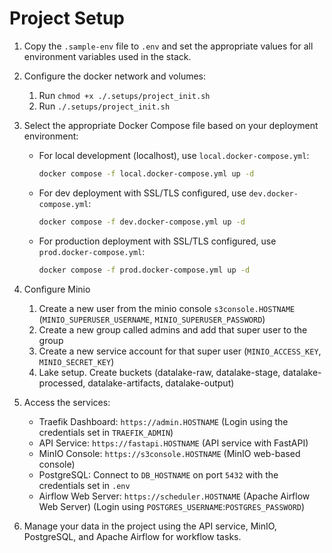 # Project Setup

1. Copy the `.sample-env` file to `.env` and set the appropriate values for all environment variables used in the stack.

2. Configure the docker network and volumes:
   1. Run ```chmod +x ./.setups/project_init.sh```
   2. Run ```./.setups/project_init.sh```

3. Select the appropriate Docker Compose file based on your deployment environment:

   - For local development (localhost), use `local.docker-compose.yml`:

     ```bash
     docker compose -f local.docker-compose.yml up -d
     ```
   - For dev deployment with SSL/TLS configured, use `dev.docker-compose.yml`:

     ```bash
     docker compose -f dev.docker-compose.yml up -d
     ```
   - For production deployment with SSL/TLS configured, use `prod.docker-compose.yml`:

     ```bash
     docker compose -f prod.docker-compose.yml up -d
     ```
4. Configure Minio
   1. Create a new user from the minio console ```s3console.HOSTNAME``` (```MINIO_SUPERUSER_USERNAME```, ```MINIO_SUPERUSER_PASSWORD```)
   2. Create a new group called admins and add that super user to the group
   3. Create a new service account for that super user (```MINIO_ACCESS_KEY```, ```MINIO_SECRET_KEY```)
   4. Lake setup. Create buckets (datalake-raw, datalake-stage, datalake-processed, datalake-artifacts, datalake-output)

5. Access the services:
   - Traefik Dashboard: ```https://admin.HOSTNAME``` (Login using the credentials set in `TRAEFIK_ADMIN`)
   - API Service: ```https://fastapi.HOSTNAME``` (API service with FastAPI)
   - MinIO Console: ```https://s3console.HOSTNAME``` (MinIO web-based console)
   - PostgreSQL: Connect to `DB_HOSTNAME` on port `5432` with the credentials set in `.env`
   - Airflow Web Server: ```https://scheduler.HOSTNAME``` (Apache Airflow Web Server) (Login using `POSTGRES_USERNAME`:`POSTGRES_PASSWORD`)

6. Manage your data in the project using the API service, MinIO, PostgreSQL, and Apache Airflow for workflow tasks.



